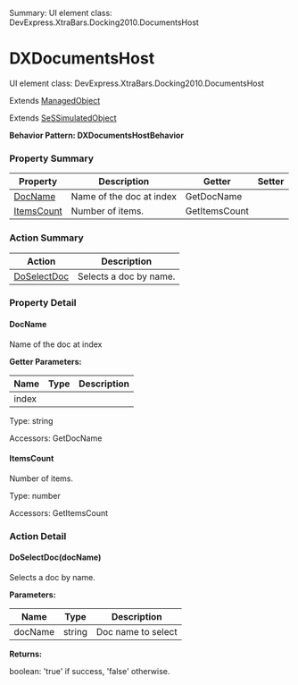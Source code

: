 Summary: UI element class: DevExpress.XtraBars.Docking2010.DocumentsHost

# DXDocumentsHost

UI element class: DevExpress.XtraBars.Docking2010.DocumentsHost

Extends [ManagedObject](ManagedObject.md)

Extends [SeSSimulatedObject](SeSSimulatedObject.md)





**Behavior Pattern: DXDocumentsHostBehavior**


<!-- ============================== property summary ========================== -->

	

### Property Summary

| **Property** | **Description** | **Getter** | **Setter** |
| ------------ | --------------- | ---------- | ---------- |
| [DocName](#DocName) | Name of the doc at index | GetDocName |  |
| [ItemsCount](#ItemsCount) | Number of items. | GetItemsCount |  |



	
<!-- ============================== action summary ========================== -->



### Action Summary

|  **Action** | **Description** | 
| ----------- | --------------- |
|	[DoSelectDoc](#DoSelectDoc) | Selects a doc by name. |




<!-- ============================== property detail ========================== -->
	
### Property Detail
		
<a name="DocName"></a>
#### DocName


Name of the doc at index

			
**Getter Parameters:**

| **Name** | **Type** | **Description** |
| -------- | -------- | --------------- |	
| index |  |  |


	
			
Type: string
			
			
Accessors: GetDocName
			
		
<a name="ItemsCount"></a>
#### ItemsCount


Number of items.

			
	
			
Type: number
			
			
Accessors: GetItemsCount
			
		
	
	
<!-- ============================== action detail ========================== -->
	
### Action Detail
		
<a name="DoSelectDoc"></a>    
#### DoSelectDoc(docName)

Selects a doc by name.


**Parameters:**

|	**Name** | **Type** | **Description** |
| ---------- | -------- | --------------- |
| docName | string |	Doc name to select |




**Returns:**

boolean: 'true' if success, 'false' otherwise.



<a name="see.also.dxdocumentshost.doselectdoc"></a>

	

